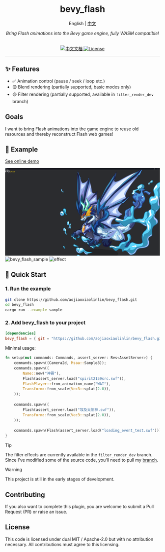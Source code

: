 

<div align="center">
    <h1>bevy_flash</h1>
    <span>English | <a href="./README.zh_CN.md">中文</a></span>
    <p><em>Bring Flash animations into the Bevy game engine, fully WASM compatible!</em></p>
    <br/>
    <a href="http://49.232.132.44/bevy-flash2/">
        <img alt="中文文档" src="https://img.shields.io/badge/中文-文档-blue" />
    </a>
    <a href="LICENSE">
        <img alt="License" src="https://img.shields.io/badge/License-MIT%2FApache--2.0-lightgrey" />
    </a>
</div>

---

## ✨ Features
- ✅ Animation control (pause / seek / loop etc.)  
- 🟡 Blend rendering (partially supported, basic modes only)  
- 🟡 Filter rendering (partially supported, available in `filter_render_dev` branch)

## Goals

I want to bring Flash animations into the game engine to reuse old resources and thereby reconstruct Flash web games!


## 📸 Example
[See online demo](https://aojiaoxiaolinlin.github.io/bevy_flash_demo/)

![show_case](./docs/Readme/xiao_hai_shen_long.png)
![bevy_flash_sample](https://github.com/user-attachments/assets/8bf354d0-0c7b-4bce-bd2f-65fb0fcbc590)
![effect](./docs/Readme/filter_effect.gif)

## 🚀 Quick Start

### 1. Run the example

```bash
git clone https://github.com/aojiaoxiaolinlin/bevy_flash.git
cd bevy_flash
cargo run --example sample
```

### 2. Add bevy_flash to your project

```toml
[dependencies]
bevy_flash = { git = "https://github.com/aojiaoxiaolinlin/bevy_flash.git" }
```
Minimal usage:

```rust
fn setup(mut commands: Commands, assert_server: Res<AssetServer>) {
    commands.spawn((Camera2d, Msaa::Sample8));
    commands.spawn((
        Name::new("冲霄"),
        Flash(assert_server.load("spirit2159src.swf")),
        FlashPlayer::from_animation_name("WAI"),
        Transform::from_scale(Vec3::splat(2.0)),
    ));

    commands.spawn((
        Flash(assert_server.load("埃及太阳神.swf")),
        Transform::from_scale(Vec3::splat(2.0)),
    ));

    commands.spawn(Flash(assert_server.load("loading_event_test.swf")));
}
```


> [!TIP]
> The filter effects are currently available in the `filter_render_dev` branch. Since I've modified some of the source code, you'll need to pull my [branch](https://github.com/aojiaoxiaolinlin/bevy/tree/bevy_flash_modify).

> [!WARNING]
> This project is still in the early stages of development.


## Contributing
If you also want to complete this plugin, you are welcome to submit a Pull Request (PR) or raise an issue.  

## License

This code is licensed under dual MIT / Apache-2.0 but with no attribution necessary. All contributions must agree to this licensing.
